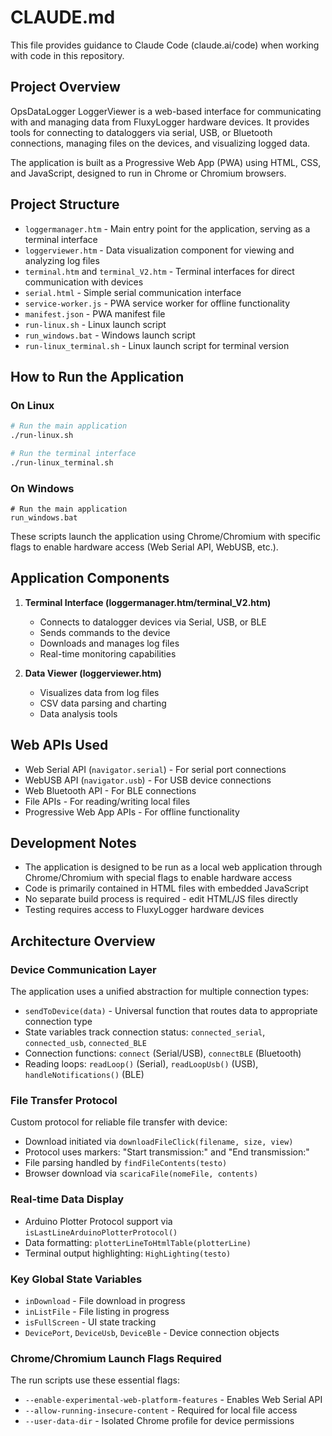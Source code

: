 # CLAUDE.md

This file provides guidance to Claude Code (claude.ai/code) when working with code in this repository.

## Project Overview

OpsDataLogger LoggerViewer is a web-based interface for communicating with and managing data from FluxyLogger hardware devices. It provides tools for connecting to dataloggers via serial, USB, or Bluetooth connections, managing files on the devices, and visualizing logged data.

The application is built as a Progressive Web App (PWA) using HTML, CSS, and JavaScript, designed to run in Chrome or Chromium browsers.

## Project Structure

- `loggermanager.htm` - Main entry point for the application, serving as a terminal interface
- `loggerviewer.htm` - Data visualization component for viewing and analyzing log files
- `terminal.htm` and `terminal_V2.htm` - Terminal interfaces for direct communication with devices
- `serial.html` - Simple serial communication interface
- `service-worker.js` - PWA service worker for offline functionality
- `manifest.json` - PWA manifest file
- `run-linux.sh` - Linux launch script 
- `run_windows.bat` - Windows launch script
- `run-linux_terminal.sh` - Linux launch script for terminal version

## How to Run the Application

### On Linux

```bash
# Run the main application
./run-linux.sh

# Run the terminal interface
./run-linux_terminal.sh
```

### On Windows

```batch
# Run the main application
run_windows.bat
```

These scripts launch the application using Chrome/Chromium with specific flags to enable hardware access (Web Serial API, WebUSB, etc.).

## Application Components

1. **Terminal Interface (loggermanager.htm/terminal_V2.htm)**
   - Connects to datalogger devices via Serial, USB, or BLE
   - Sends commands to the device
   - Downloads and manages log files
   - Real-time monitoring capabilities

2. **Data Viewer (loggerviewer.htm)**
   - Visualizes data from log files
   - CSV data parsing and charting
   - Data analysis tools

## Web APIs Used

- Web Serial API (`navigator.serial`) - For serial port connections
- WebUSB API (`navigator.usb`) - For USB device connections
- Web Bluetooth API - For BLE connections
- File APIs - For reading/writing local files
- Progressive Web App APIs - For offline functionality

## Development Notes

- The application is designed to be run as a local web application through Chrome/Chromium with special flags to enable hardware access
- Code is primarily contained in HTML files with embedded JavaScript
- No separate build process is required - edit HTML/JS files directly
- Testing requires access to FluxyLogger hardware devices

## Architecture Overview

### Device Communication Layer
The application uses a unified abstraction for multiple connection types:
- `sendToDevice(data)` - Universal function that routes data to appropriate connection type
- State variables track connection status: `connected_serial`, `connected_usb`, `connected_BLE`
- Connection functions: `connect` (Serial/USB), `connectBLE` (Bluetooth)
- Reading loops: `readLoop()` (Serial), `readLoopUsb()` (USB), `handleNotifications()` (BLE)

### File Transfer Protocol  
Custom protocol for reliable file transfer with device:
- Download initiated via `downloadFileClick(filename, size, view)`
- Protocol uses markers: "Start transmission:" and "End transmission:"
- File parsing handled by `findFileContents(testo)`
- Browser download via `scaricaFile(nomeFile, contents)`

### Real-time Data Display
- Arduino Plotter Protocol support via `isLastLineArduinoPlotterProtocol()`
- Data formatting: `plotterLineToHtmlTable(plotterLine)`
- Terminal output highlighting: `HighLighting(testo)`

### Key Global State Variables
- `inDownload` - File download in progress
- `inListFile` - File listing in progress  
- `isFullScreen` - UI state tracking
- `DevicePort`, `DeviceUsb`, `DeviceBle` - Device connection objects

### Chrome/Chromium Launch Flags Required
The run scripts use these essential flags:
- `--enable-experimental-web-platform-features` - Enables Web Serial API
- `--allow-running-insecure-content` - Required for local file access
- `--user-data-dir` - Isolated Chrome profile for device permissions